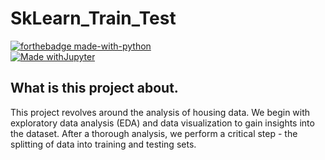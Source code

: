 # SkLearn_Train_Test

[![forthebadge made-with-python](http://ForTheBadge.com/images/badges/made-with-python.svg)](https://www.python.org/)  
[![Made withJupyter](https://img.shields.io/badge/Made%20with-Jupyter-orange?style=for-the-badge&logo=Jupyter)](https://jupyter.org/try)

## What is this project about.
This project revolves around the analysis of housing data. We begin with exploratory data analysis (EDA) and data visualization to gain insights into the dataset. After a thorough analysis, we perform a critical step - the splitting of data into training and testing sets.
